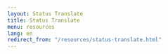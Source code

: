 ```yaml
---
layout: Status Translate
title: Status Translate
menu: resources
lang: en
redirect_from: "/resources/status-translate.html"
---
```

